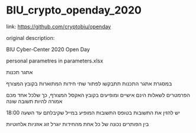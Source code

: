 # BIU_crypto_openday_2020

link: https://github.com/cryptobiu/openday

original description:

BIU Cyber-Center 2020 Open Day

personal parametres in parameters.xlsx

אתגר תכנות

במסגרת אתגר התכנות תתבקשו לפתור שתי חידות המתוארות בקובץ המצורף

הפרמטרים לשאלות הינם אישיים ומופיעים בקובץ האקסל המצורף, כך שלכל אחד מכם אמורה להיות תשובה שונה

יש להזין את התשובות בטופס התשובות המופיע במייל שקיבלתם עד השעה 18:00

בין הפותרים נכונה של כל אחת מהחידות יוגרל זוג אוזניות אלחוטיות 
